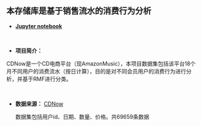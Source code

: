 ## 本存储库是基于销售流水的消费行为分析

* **[Jupyter notebook](https://nbviewer.jupyter.org/github/kevinnate/Project/blob/master/customer/Consumption%20behavior.ipynb)**

&nbsp;

* **项目简介：**


CDNow是一个CD电商平台（现AmazonMusic），本项目数据集包括该平台18个月不同用户的消费流水（按日计算），目的是对不同会员用户的消费行为进行分析，并基于RMF进行分类。
    

&nbsp;

* **数据来源：** [CDNow](http://www.brucehardie.com/notes/026/)

    数据集包括用户id、日期、数量、价格。共69659条数据
   
